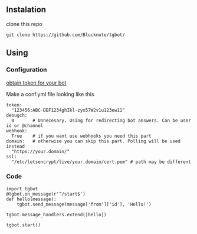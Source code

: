 ## Instalation
clone this repo

`git clone https://github.com/Blucknote/tgbot/`

## Using
### Configuration

[obtain token for your bot](https://core.telegram.org/bots/api#authorizing-your-bot)

Make a conf.yml file looking like this
```
token:
  "123456:ABC-DEF1234ghIkl-zyx57W2v1u123ew11" 
debugch:
  0       # Unnecesary. Using for redirecting bot answers. Can be user id or @channel
webhook:
  True    # if you want use webhooks you need this part
domain:   # otherwise you can skip this part. Polling will be used instead
  "https://your.domain/"
ssl:
  "/etc/letsencrypt/live/your.domain/cert.pem" # path may be different
```

### Code
```
import tgbot
@tgbot.on_message(r'^/start$')
def hello(message):
    tgbot.send_message(message['from']['id'], 'Hello!')

tgbot.message_handlers.extend([hello])
    
tgbot.start()
```
